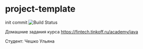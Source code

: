 # project-template
init commit
![Build Status](https://github.com/ulyanacheshko/project-template/actions/workflows/build.yml/badge.svg)

Домашние задания курса https://fintech.tinkoff.ru/academy/java

Студент: Чешко Ульяна
